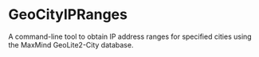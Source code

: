 # GeoCityIPRanges
A command-line tool to obtain IP address ranges for specified cities using the MaxMind GeoLite2-City database.
